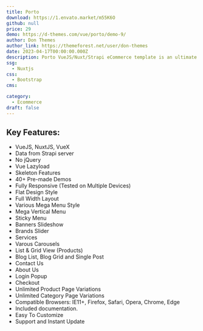 ```yaml
---
title: Porto
download: https://1.envato.market/m55K6O
github: null
price: 29
demo: https://d-themes.com/vue/porto/demo-9/
author: Don Themes
author_link: https://themeforest.net/user/don-themes
date: 2023-04-17T00:00:00.000Z
description: Porto VueJS/Nuxt/Strapi eCommerce template is an ultimate ecommerce solution. It is built with VueJS, NuxtJS, VueX, Strapi, SCSS.
ssg:
  - Nuxtjs
css:
  - Bootstrap
cms:

category:
  - Ecommerce
draft: false
---
```


## Key Features:

- VueJS, NuxtJS, VueX
- Data from Strapi server
- No jQuery
- Vue Lazyload
- Skeleton Features
- 40+ Pre-made Demos
- Fully Responsive (Tested on Multiple Devices)
- Flat Design Style
- Full Width Layout
- Various Mega Menu Style
- Mega Vertical Menu
- Sticky Menu
- Banners Slideshow
- Brands Slider
- Services
- Varous Carousels
- List & Grid View (Products)
- Blog List, Blog Grid and Single Post
- Contact Us
- About Us
- Login Popup
- Checkout
- Unlimited Product Page Variations
- Unlimited Category Page Variations
- Compatible Browsers: IE11+, Firefox, Safari, Opera, Chrome, Edge
- Included documentation.
- Easy To Customize
- Support and Instant Update
